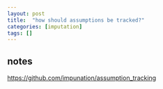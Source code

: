 ```yaml
---
layout: post
title:  "how should assumptions be tracked?"
categories: [imputation]
tags: []
---
```


## notes



https://github.com/impunation/assumption_tracking


